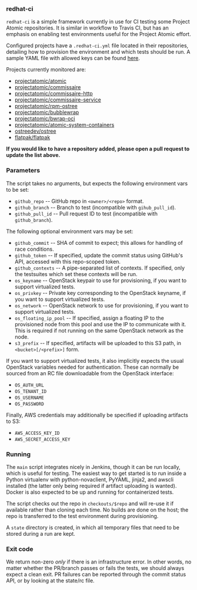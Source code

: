 ### redhat-ci

`redhat-ci` is a simple framework currently in use for CI
testing some Project Atomic repositories. It is similar in
workflow to Travis CI, but has an emphasis on enabling test
environments useful for the Project Atomic effort.

Configured projects have a `.redhat-ci.yml` file located in
their repositories, detailing how to provision the
environment and which tests should be run. A sample YAML
file with allowed keys can be found
[here](sample.redhat-ci.yml).

Projects currently monitored are:

- [projectatomic/atomic](https://github.com/projectatomic/atomic)
- [projectatomic/commissaire](https://github.com/projectatomic/commissaire)
- [projectatomic/commissaire-http](https://github.com/projectatomic/commissaire-http)
- [projectatomic/commissaire-service](https://github.com/projectatomic/commissaire-service)
- [projectatomic/rpm-ostree](https://github.com/projectatomic/rpm-ostree)
- [projectatomic/bubblewrap](https://github.com/projectatomic/bubblewrap)
- [projectatomic/bwrap-oci](https://github.com/projectatomic/bwrap-oci)
- [projectatomic/atomic-system-containers](https://github.com/projectatomic/atomic-system-containers)
- [ostreedev/ostree](https://github.com/ostreedev/ostree)
- [flatpak/flatpak](https://github.com/flatpak/flatpak)

**If you would like to have a repository added, please open
a pull request to update the list above.**

### Parameters

The script takes no arguments, but expects the following
environment vars to be set:

- `github_repo` --  GitHub repo in `<owner>/<repo>` format.
- `github_branch` -- Branch to test (incompatible with
  `gihub_pull_id`).
- `github_pull_id` -- Pull request ID to test (incompatible
  with `github_branch`).

The following optional environment vars may be set:

- `github_commit` -- SHA of commit to expect; this allows
  for handling of race conditions.
- `github_token` -- If specified, update the commit status
  using GitHub's API, accessed with this repo-scoped token.
- `github_contexts` -- A pipe-separated list of contexts. If
  specified, only the testsuites which set these contexts
  will be run.
- `os_keyname` -- OpenStack keypair to use for provisioning,
  if you want to support virtualized tests.
- `os_privkey` -- Private key corresponding to the OpenStack
  keyname, if you want to support virtualized tests.
- `os_network` -- OpenStack network to use for provisioning,
  if you want to support virtualized tests.
- `os_floating_ip_pool` -- If specified, assign a floating
  IP to the provisioned node from this pool and use the IP
  to communicate with it. This is required if not running on
  the same OpenStack network as the node.
- `s3_prefix` -- If specified, artifacts will be uploaded to
  this S3 path, in `<bucket>[/<prefix>]` form.

If you want to support virtualized tests, it also implicitly
expects the usual OpenStack variables needed for
authentication. These can normally be sourced from an RC
file downloadable from the OpenStack interface:

- `OS_AUTH_URL`
- `OS_TENANT_ID`
- `OS_USERNAME`
- `OS_PASSWORD`

Finally, AWS credentials may additionally be specified if
uploading artifacts to S3:

- `AWS_ACCESS_KEY_ID`
- `AWS_SECRET_ACCESS_KEY`

### Running

The `main` script integrates nicely in Jenkins, though it
can be run locally, which is useful for testing. The easiest
way to get started is to run inside a Python virtualenv with
python-novaclient, PyYAML, jinja2, and awscli installed (the
latter only being required if artifact uploading is wanted).
Docker is also expected to be up and running for
containerized tests.

The script checks out the repo in `checkouts/$repo` and will
re-use it if available rather than cloning each time. No
builds are done on the host; the repo is transferred to the
test environment during provisioning.

A `state` directory is created, in which all temporary
files that need to be stored during a run are kept.

### Exit code

We return non-zero *only* if there is an infrastructure
error. In other words, no matter whether the PR/branch
passes or fails the tests, we should always expect a clean
exit. PR failures can be reported through the commit status
API, or by looking at the state/rc file.
